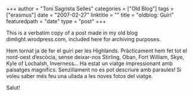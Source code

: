 +++
author = "Toni Sagrista Selles"
categories = ["Old Blog"]
tags = ["erasmus"]
date = "2007-02-27"
linktitle = ""
title = "oldblog: Guiri" 
featuredpath = "date"
type = "post"
+++

<div class="post-notice">
This is a verbatim copy of a post made in my old blog dimlight.wrodpress.com, included here for archiving purposes.
</div>

Hem tornat ja de fer el guiri per les Highlands. Pràcticament hem fet tot el nord-oest d’escòcia, sense deixar-nos Stirling, Oban, Fort William, Skye, Kyle of Lochalsh, Inverness… Ha estat un viatge impressionant amb paisatges magnífics. Senzillament no es pot descriure amb paraules! Si voleu saber més feu una ullada a les noves fotos del viatge.

Salut!
